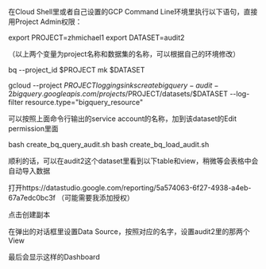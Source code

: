 在Cloud Shell里或者自己设置的GCP Command Line环境里执行以下语句，直接用Project Admin权限：

export PROJECT=zhmichael1
export DATASET=audit2

（以上两个变量为project名称和数据集的名称，可以根据自己的环境修改）

bq --project_id $PROJECT mk $DATASET

gcloud --project $PROJECT logging sinks create bigquery-audit-2 bigquery.googleapis.com/projects/$PROJECT/datasets/$DATASET --log-filter resource.type="bigquery_resource"

可以按照上面命令行输出的service account的名称，加到该dataset的Edit permission里面


bash create_bq_query_audit.sh
bash create_bq_load_audit.sh

顺利的话，可以在audit2这个dataset里看到以下table和view，稍微等会表格中会自动导入数据

打开https://datastudio.google.com/reporting/5a574063-6f27-4938-a4eb-67a7edc0bc3f
（可能需要我添加授权）

点击创建副本

在弹出的对话框里设置Data Source，按照对应的名字，设置audit2里的那两个View

最后会显示这样的Dashboard
